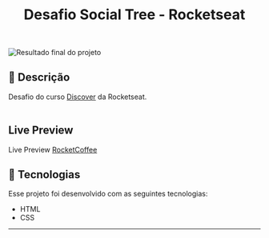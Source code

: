 <h1 align="center">
 Desafio Social Tree - Rocketseat
</h1>

<br>

![Resultado final do projeto]()

## 📝 Descrição

Desafio do curso [Discover](https://app.rocketseat.com.br/discover) da Rocketseat. </br></br>

## Live Preview

Live Preview [RocketCoffee]()

## 🚀 Tecnologias

Esse projeto foi desenvolvido com as seguintes tecnologias:

- HTML
- CSS

---
